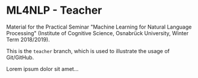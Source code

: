 # ML4NLP - Teacher
Material for the Practical Seminar "Machine Learning for Natural Language Processing" (Institute of Cognitive Science, Osnabrück University, Winter Term 2018/2019).

This is the `teacher` branch, which is used to illustrate the usage of Git/GitHub.

Lorem ipsum dolor sit amet...
